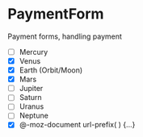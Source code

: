 # PaymentForm
Payment forms,  handling payment
- [ ] Mercury
- [x] Venus
- [x] Earth (Orbit/Moon)
- [x] Mars
- [ ] Jupiter
- [ ] Saturn
- [ ] Uranus
- [ ] Neptune
- [x] @-moz-document url-prefix( ) {...}
